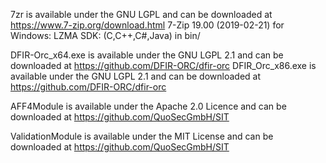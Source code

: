 7zr is available under the GNU LGPL and can be downloaded at https://www.7-zip.org/download.html 7-Zip 19.00 (2019-02-21) for Windows: LZMA SDK: (C,C++,C#,Java) in bin/

DFIR-Orc_x64.exe is available under the GNU LGPL 2.1 and can be downloaded at https://github.com/DFIR-ORC/dfir-orc
DFIR_Orc_x86.exe is available under the GNU LGPL 2.1 and can be downloaded at https://github.com/DFIR-ORC/dfir-orc	

AFF4Module is available under the Apache 2.0 Licence and can be downloaded at https://github.com/QuoSecGmbH/SIT

ValidationModule is available under the MIT License and can be downloaded at https://github.com/QuoSecGmbH/SIT